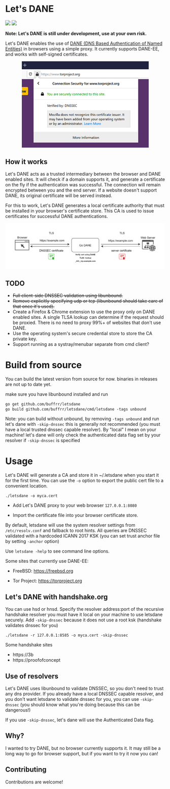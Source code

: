 # Let's DANE

<a href="https://goreportcard.com/report/github.com/buffrr/letsdane"><img src="https://goreportcard.com/badge/github.com/buffrr/letsdane"/></a>
<a href="LICENSE"><img src="https://img.shields.io/badge/license-Apache%202.0-blue.svg"/></a>


**Note: Let's DANE is still under development, use at your own risk.**


Let's DANE enables the use of [DANE (DNS Based Authentication of Named Entities)](https://tools.ietf.org/html/rfc6698) in browsers using a simple proxy. It currently supports DANE-EE, and works with self-signed certificates.




<p align="center">
<img src="screenshot.png" width="400px" alt="Let's DANE verified DNSSEC"/><br/>
</p>

## How it works


Let's DANE acts as a trusted intermediary between the browser and DANE enabled sites. It will check if a domain supports it, and generate a certificate on the fly if the authentication was successful. The connection will remain encrypted between you and the end server. If a website doesn't support DANE, its original certificate will be served instead.

For this to work, Let's DANE generates a local certificate authority that must be installed in your browser's certificate store. This CA is used to issue certificates for successful DANE authentications.

<img src="howitworks.png" width="600px" alt="Let's DANE authentication process"/>

## TODO

* ~~Full client-side DNSSEC validation using libunbound.~~
* ~~Remove explicitly specifying udp or tcp (libunbound should take care of that once it's used).~~ 
* Create a Firefox & Chrome extension to use the proxy only on DANE enabled sites. A single TLSA lookup can determine if the request should be proxied. There is no need to proxy 99%+ of websites that don't use DANE.
* Use the operating system's secure credential store to store the CA private key.
* Support running as a systray/menubar separate from cmd client?

# Build from source

You can build the latest version from source for now. binaries in releases are not up to date yet.

make sure you have libunbound installed and run

    go get github.com/buffrr/letsdane
    go build github.com/buffrr/letsdane/cmd/letsdane -tags unbound

Note: you can build without unbound, by removing `-tags unbound` and run let's dane with `-skip-dnssec`
this is generally not recommended (you must have a local trusted dnssec capable resolver). By "local" I mean on your machine!
let's dane will only check the authenticated data flag set by your resolver if `-skip-dnssec` is specified

# Usage

Let's DANE will generate a CA and store it in ~/.letsdane when you start it for the first time. You can use the `-o` option to export the public cert file to a convenient location.


    ./letsdane -o myca.cert

    
* Add Let's DANE proxy to your web browser `127.0.0.1:8080`

* Import the certificate file into your browser certificate store.

By default, letsdane will use the system resolver settings from `/etc/resolv.conf` and fallback to root hints. 
All queries are DNSSEC validated with a hardcoded ICANN 2017 KSK (you can set trust anchor file by setting `-anchor` option)

Use `letsdane -help` to see command line options. 

 Some sites that currently use DANE-EE:
 
* FreeBSD: https://freebsd.org

* Tor Project: https://torproject.org


## Let's DANE with handshake.org

You can use hsd or hnsd. Specify the resolver address:port of the recursive handshake resolver
you must have it local on your machine to use letsdane securely. 
Add `-skip-dnssec` because it does not use a root ksk (handshake validates dnssec for you)

    ./letsdane -r 127.0.0.1:8585 -o myca.cert -skip-dnssec


Some handshake sites

* https://3b
* https://proofofconcept



## Use of resolvers

Let's DANE uses libunbound to validate DNSSEC, so you don't need to trust any dns provider. 
If you already have a local DNSSEC capable resolver, and you don't want letsdane to validate dnssec for you, 
you can use `-skip-dnssec`  (you should know what you're doing because this can be dangerous!)

If you use `-skip-dnssec`, let's dane will use the Authenticated Data flag.

## Why?

I wanted to try DANE, but no browser currently supports it. It may still be a long way to go for browser support, but if you want to try it now you can!

## Contributing
Contributions are welcome! 




